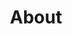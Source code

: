 ---
title: About
layout: about

about_me: |
  I am currently a self-employed researchers located in Vancouver, Canada. I obtained my PhD degree from [UMass Boston](http://www.umb.edu) in the department of [Computer Science](http://www.cs.umb.edu). My PhD advisor is [Dan A. Simovici](https://www.cs.umb.edu/~dsim/). My research topic mainly focuses on clustering and clusterability theory. 

  As a computer scientist, I am awed by the diverse array of algorithms encoded in biological organisms. Our genomes are filled with algorithms capable of fantastic feats, such as cellular homeostasis, multicellular development, and even human intelligence. Traditionally in computer science, algorithms are designed by humans from conception to implementation, yet the capabilities of human-engineered algorithms often pale in comparison to biological organisms. 
  Broadly, my research focuses on the interplay between computer science and evolution:
  How does evolution produce the complex traits and behaviors we see in natural organisms? 
  And, how can we harness our understanding of natural evolution *in silico* to evolve
  computer programs as capable as biological organisms? 
  
  I enjoy traveling and astrophotography during my sparse time.

about_me_img: "/imgs/bostonharbor.JPG"
about_me_img_caption: |
  Harbor Cruise, Boston, MA (Fall 2015)

---
